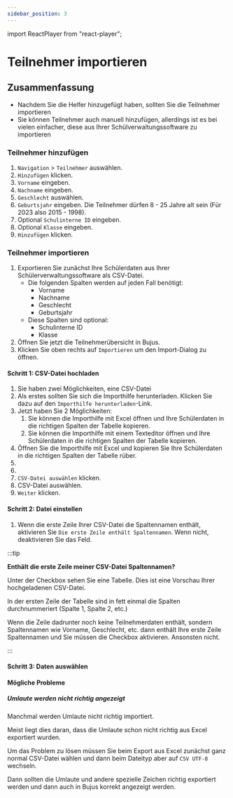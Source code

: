 ```yaml
---
sidebar_position: 3
---
```


import ReactPlayer from "react-player";

# Teilnehmer importieren

<!-- ## Video

<div className="video__wrapper">
  <ReactPlayer
    className="video__player"
    controls
    config={{
      file: {
        attributes: {
          poster:
            "https://uploads-ssl.webflow.com/60cb8d6c93a6a6dfa3b7f245/64345e1514a8f53d8aad199e_school-instructions-video-thumbnail.jpg",
        },
      },
    }}
    height="100%"
    url="https://storage.googleapis.com/files.school-app.bujus.de/school-instructions-v2-compressed.mp4"
    width="100%"
  />
</div>
­{" "} -->

## Zusammenfassung

- Nachdem Sie die Helfer hinzugefügt haben, sollten Sie die Teilnehmer importieren
- Sie können Teilnehmer auch manuell hinzufügen, allerdings ist es bei vielen einfacher, diese aus Ihrer Schülverwaltungssoftware zu importieren

### Teilnehmer hinzufügen

1. `Navigation` > `Teilnehmer` auswählen.
2. `Hinzufügen` klicken.
3. `Vorname` eingeben.
4. `Nachname` eingeben.
5. `Geschlecht` auswählen.
6. `Geburtsjahr` eingeben. Die Teilnehmer dürfen 8 - 25 Jahre alt sein (Für 2023 also 2015 - 1998).
7. Optional `Schulinterne ID` eingeben.
8. Optional `Klasse` eingeben.
9. `Hinzufügen` klicken.

### Teilnehmer importieren

1. Exportieren Sie zunächst Ihre Schülerdaten aus Ihrer Schülerverwaltungssoftware als CSV-Datei.
    - Die folgenden Spalten werden auf jeden Fall benötigt:
        - Vorname
        - Nachname
        - Geschlecht
        - Geburtsjahr
    - Diese Spalten sind optional:
        - Schulinterne ID
        - Klasse
2. Öffnen Sie jetzt die Teilnehmerübersicht in Bujus.
3. Klicken Sie oben rechts auf `Importieren` um den Import-Dialog zu öffnen.

#### Schritt 1: CSV-Datei hochladen

1. Sie haben zwei Möglichkeiten, eine CSV-Datei 
1. Als erstes sollten Sie sich die Importhilfe herunterladen. Klicken Sie dazu auf den `Importhilfe herunterladen`-Link.
2. Jetzt haben Sie 2 Möglichkeiten:
    1. Sie können die Importhilfe mit Excel öffnen und Ihre Schülerdaten in die richtigen Spalten der Tabelle kopieren.
    2. Sie können die Importhilfe mit einem Texteditor öffnen und Ihre Schülerdaten in die richtigen Spalten der Tabelle kopieren.
2. Öffnen Sie die Importhilfe mit Excel und kopieren Sie Ihre Schülerdaten in die richtigen Spalten der Tabelle rüber.
2. 
2. 
1. `CSV-Datei auswählen` klicken.
2. CSV-Datei auswählen.
3. `Weiter` klicken.

#### Schritt 2: Datei einstellen

1. Wenn die erste Zeile Ihrer CSV-Datei die Spaltennamen enthält, aktivieren Sie `Die erste Zeile enthält Spaltennamen`. Wenn nicht, deaktivieren Sie das Feld.

:::tip

**Enthält die erste Zeile meiner CSV-Datei Spaltennamen?**

Unter der Checkbox sehen Sie eine Tabelle. Dies ist eine Vorschau Ihrer hochgeladenen CSV-Datei.

In der ersten Zeile der Tabelle sind in fett einmal die Spalten durchnummeriert (Spalte 1, Spalte 2, etc.)

Wenn die Zeile dadrunter noch keine Teilnehmerdaten enthält, sondern Spaltennamen wie Vorname, Geschlecht, etc. dann enthält Ihre erste Zeile Spaltennamen und Sie müssen die Checkbox aktivieren. Ansonsten nicht.

:::

#### Schritt 3: Daten auswählen

#### Mögliche Probleme

##### Umlaute werden nicht richtig angezeigt

Manchmal werden Umlaute nicht richtig importiert.

Meist liegt dies daran, dass die Umlaute schon nicht richtig aus Excel exportiert wurden.

Um das Problem zu lösen müssen Sie beim Export aus Excel zunächst ganz normal CSV-Datei wählen und dann beim Dateityp aber auf `CSV UTF-8` wechseln.

Dann sollten die Umlaute und andere spezielle Zeichen richtig exportiert werden und dann auch in Bujus korrekt angezeigt werden.
